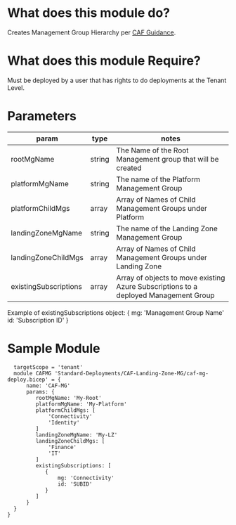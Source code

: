# What does this module do?
Creates Management Group Hierarchy per [CAF Guidance]("https://docs.microsoft.com/en-us/azure/cloud-adoption-framework/ready/landing-zone/design-area/resource-org-management-groups"). 

# What does this module Require?
Must be deployed by a user that has rights to do deployments at the Tenant Level.

# Parameters
param | type | notes
------|------|------
rootMgName | string | The Name of the Root Management group that will be created
platformMgName | string | The name of the Platform Management Group
platformChildMgs | array | Array of Names of Child Management Groups under Platform
landingZoneMgName | string | The name of the Landing Zone Management Group
landingZoneChildMgs | array | Array of Names of Child Management Groups under Landing Zone
existingSubscriptions | array | Array of objects to move existing Azure Subscriptions to a deployed Management Group

Example of existingSubscriptions object:
{
    mg: 'Management Group Name'
    id: 'Subscription ID'
}

# Sample Module

```Bicep
  targetScope = 'tenant'
  module CAFMG 'Standard-Deployments/CAF-Landing-Zone-MG/caf-mg-deploy.bicep' = {
      name: 'CAF-MG'
      params: {
         rootMgName: 'My-Root'
         platformMgName: 'My-Platform'
         platformChildMgs: [
             'Connectivity'
             'Identity'
         ]
         landingZoneMgName: 'My-LZ'
         landingZoneChildMgs: [
             'Finance'
             'IT'
         ]
         existingSubscriptions: [
            {
                mg: 'Connectivity'
                id: 'SUBID'
            } 
         ] 
      }
  }
}
```